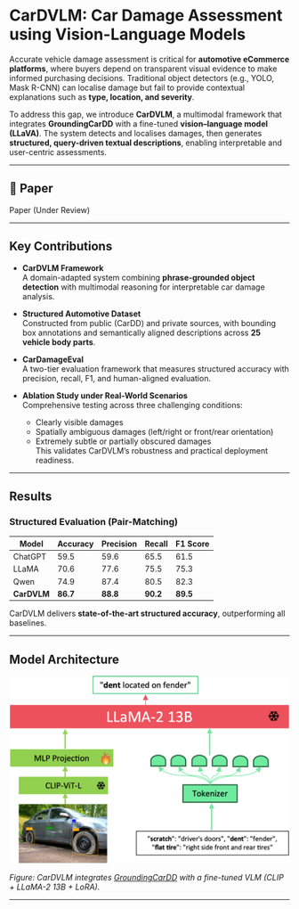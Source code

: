 #  CarDVLM: Car Damage Assessment using Vision-Language Models  

Accurate vehicle damage assessment is critical for **automotive eCommerce platforms**, where buyers depend on transparent visual evidence to make informed purchasing decisions. Traditional object detectors (e.g., YOLO, Mask R-CNN) can localise damage but fail to provide contextual explanations such as **type, location, and severity**.  

To address this gap, we introduce **CarDVLM**, a multimodal framework that integrates **GroundingCarDD** with a fine-tuned **vision–language model (LLaVA)**. The system detects and localises damages, then generates **structured, query-driven textual descriptions**, enabling interpretable and user-centric assessments.  

---

## 📑 Paper  

<span class="link-block">
  <span class="external-link button is-normal is-rounded is-dark">
    <span class="icon">
      <i class="ai ai-arxiv"></i>
    </span>
    <span>Paper (Under Review)</span>
  </span>
</span>  

---

##  Key Contributions  

- **CarDVLM Framework**  
  A domain-adapted system combining **phrase-grounded object detection** with multimodal reasoning for interpretable car damage analysis.  

- **Structured Automotive Dataset**  
  Constructed from public (CarDD) and private sources, with bounding box annotations and semantically aligned descriptions across **25 vehicle body parts**.  

- **CarDamageEval**  
  A two-tier evaluation framework that measures structured accuracy with precision, recall, F1, and human-aligned evaluation.  

- **Ablation Study under Real-World Scenarios**  
  Comprehensive testing across three challenging conditions:  
  - Clearly visible damages  
  - Spatially ambiguous damages (left/right or front/rear orientation)  
  - Extremely subtle or partially obscured damages  
  This validates CarDVLM’s robustness and practical deployment readiness.  

---

##  Results  

### Structured Evaluation (Pair-Matching)  
| Model      | Accuracy | Precision | Recall | F1 Score |
|------------|----------|-----------|--------|----------|
| ChatGPT    | 59.5     | 59.6      | 65.5   | 61.5     |
| LLaMA      | 70.6     | 77.6      | 75.5   | 75.3     |
| Qwen       | 74.9     | 87.4      | 80.5   | 82.3     |
| **CarDVLM** | **86.7** | **88.8**  | **90.2** | **89.5** |

CarDVLM delivers **state-of-the-art structured accuracy**, outperforming all baselines.  

---

## Model Architecture  

<p align="center">
  <img src="assets/cardvlm_architecture.png" alt="CarDVLM Architecture" width="650">
</p>  

*Figure: CarDVLM integrates [GroundingCarDD](https://hellojahid.github.io/paper/groundingcardd/groundingcardd.html) with a fine-tuned VLM (CLIP + LLaMA-2 13B + LoRA).*  

---



